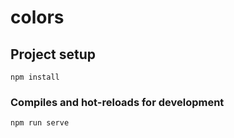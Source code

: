 # colors

## Project setup
```
npm install
```

### Compiles and hot-reloads for development
```
npm run serve
```